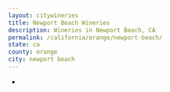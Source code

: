 ```yaml
---
layout: citywineries
title: Newport Beach Wineries
description: Wineries in Newport Beach, CA
permalink: /california/orange/newport-beach/
state: ca
county: orange
city: newport beach
---
```

-
